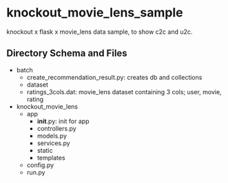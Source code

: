 # knockout_movie_lens_sample
knockout x flask x movie_lens data sample, to show c2c and u2c.

## Directory Schema and Files

- batch
  - create_recommendation\_result.py: creates db and collections
  - dataset
  - ratings_3cols.dat: movie_lens dataset containing 3 cols; user, movie, rating
- knockout\_movie\_lens
    - app
      -  __init__.py: init for app
      - controllers.py
      - models.py
      - services.py
      - static
      - templates
  - config.py
  - run.py


